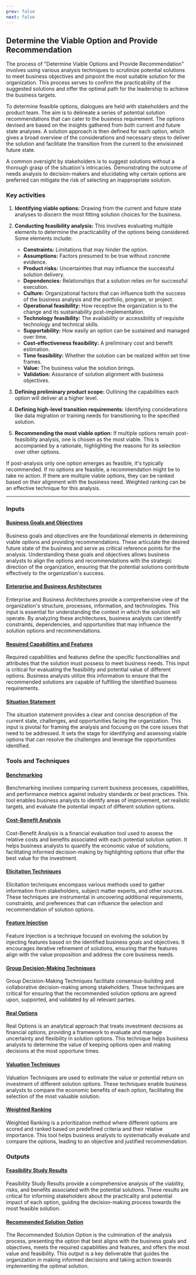 ```yaml
---
prev: false
next: false
---
```


## Determine the Viable Option and Provide Recommendation

The process of "Determine Viable Options and Provide Recommendation" involves using various analysis techniques to scrutinize potential solutions to meet business objectives and pinpoint the most suitable solution for the organization. This process serves to confirm the practicability of the suggested solutions and offer the optimal path for the leadership to achieve the business targets.

To determine feasible options, dialogues are held with stakeholders and the product team. The aim is to delineate a series of potential solution recommendations that can cater to the business requirement. The options devised are based on the insights gathered from both current and future state analyses. A solution approach is then defined for each option, which gives a broad overview of the considerations and necessary steps to deliver the solution and facilitate the transition from the current to the envisioned future state.

A common oversight by stakeholders is to suggest solutions without a thorough grasp of the situation's intricacies. Demonstrating the outcome of needs analysis to decision-makers and elucidating why certain options are preferred can mitigate the risk of selecting an inappropriate solution.

### Key activities

1. **Identifying viable options:** Drawing from the current and future state analyses to discern the most fitting solution choices for the business.

2. **Conducting feasibility analysis:** This involves evaluating multiple elements to determine the practicability of the options being considered. Some elements include:

   - **Constraints:** Limitations that may hinder the option.
   - **Assumptions:** Factors presumed to be true without concrete evidence.
   - **Product risks:** Uncertainties that may influence the successful solution delivery.
   - **Dependencies:** Relationships that a solution relies on for successful execution.
   - **Culture:** Organizational factors that can influence both the success of the business analysis and the portfolio, program, or project.
   - **Operational feasibility:** How receptive the organization is to the change and its sustainability post-implementation.
   - **Technology feasibility:** The availability or accessibility of requisite technology and technical skills.
   - **Supportability:** How easily an option can be sustained and managed over time.
   - **Cost-effectiveness feasibility:** A preliminary cost and benefit estimation.
   - **Time feasibility:** Whether the solution can be realized within set time frames.
   - **Value:** The business value the solution brings.
   - **Validation:** Assurance of solution alignment with business objectives.

3. **Defining preliminary product scope:** Outlining the capabilities each option will deliver at a higher level.

4. **Defining high-level transition requirements:** Identifying considerations like data migration or training needs for transitioning to the specified solution.

5. **Recommending the most viable option:** If multiple options remain post-feasibility analysis, one is chosen as the most viable. This is accompanied by a rationale, highlighting the reasons for its selection over other options.

If post-analysis only one option emerges as feasible, it's typically recommended. If no options are feasible, a recommendation might be to take no action. If there are multiple viable options, they can be ranked based on their alignment with the business need. Weighted ranking can be an effective technique for this analysis.

---

### Inputs

#### [Business Goals and Objectives](/content/gist/business-analysis/inputs-outputs/assessment-of-business-value.md)

Business goals and objectives are the foundational elements in determining viable options and providing recommendations. These articulate the desired future state of the business and serve as critical reference points for the analysis. Understanding these goals and objectives allows business analysts to align the options and recommendations with the strategic direction of the organization, ensuring that the potential solutions contribute effectively to the organization's success.

#### [Enterprise and Business Architectures](/content/gist/business-analysis/inputs-outputs/assessment-of-business-value.md)

Enterprise and Business Architectures provide a comprehensive view of the organization's structure, processes, information, and technologies. This input is essential for understanding the context in which the solution will operate. By analyzing these architectures, business analysts can identify constraints, dependencies, and opportunities that may influence the solution options and recommendations.

#### [Required Capabilities and Features](/content/gist/business-analysis/inputs-outputs/assessment-of-business-value.md)

Required capabilities and features define the specific functionalities and attributes that the solution must possess to meet business needs. This input is critical for evaluating the feasibility and potential value of different options. Business analysts utilize this information to ensure that the recommended solutions are capable of fulfilling the identified business requirements.

#### [Situation Statement](/content/gist/business-analysis/inputs-outputs/assessment-of-business-value.md)

The situation statement provides a clear and concise description of the current state, challenges, and opportunities facing the organization. This input is pivotal for framing the analysis and focusing on the core issues that need to be addressed. It sets the stage for identifying and assessing viable options that can resolve the challenges and leverage the opportunities identified.

### Tools and Techniques

#### [Benchmarking](/content/gist/business-analysis/tools-techniques/benchmarking.md)

Benchmarking involves comparing current business processes, capabilities, and performance metrics against industry standards or best practices. This tool enables business analysts to identify areas of improvement, set realistic targets, and evaluate the potential impact of different solution options.

#### [Cost-Benefit Analysis](/content/gist/business-analysis/tools-techniques/benchmarking.md)

Cost-Benefit Analysis is a financial evaluation tool used to assess the relative costs and benefits associated with each potential solution option. It helps business analysts to quantify the economic value of solutions, facilitating informed decision-making by highlighting options that offer the best value for the investment.

#### [Elicitation Techniques](/content/gist/business-analysis/inputs-outputs/elicitation-results-unconfirmed-confirmed.md)

Elicitation techniques encompass various methods used to gather information from stakeholders, subject matter experts, and other sources. These techniques are instrumental in uncovering additional requirements, constraints, and preferences that can influence the selection and recommendation of solution options.

#### [Feature Injection](/content/gist/business-analysis/tools-techniques/benchmarking.md)

Feature Injection is a technique focused on evolving the solution by injecting features based on the identified business goals and objectives. It encourages iterative refinement of solutions, ensuring that the features align with the value proposition and address the core business needs.

#### [Group Decision-Making Techniques](/content/gist/business-analysis/tools-techniques/benchmarking.md)

Group Decision-Making Techniques facilitate consensus-building and collaborative decision-making among stakeholders. These techniques are critical for ensuring that the recommended solution options are agreed upon, supported, and validated by all relevant parties.

#### [Real Options](/content/gist/business-analysis/tools-techniques/benchmarking.md)

Real Options is an analytical approach that treats investment decisions as financial options, providing a framework to evaluate and manage uncertainty and flexibility in solution options. This technique helps business analysts to determine the value of keeping options open and making decisions at the most opportune times.

#### [Valuation Techniques](/content/gist/business-analysis/tools-techniques/benchmarking.md)

Valuation Techniques are used to estimate the value or potential return on investment of different solution options. These techniques enable business analysts to compare the economic benefits of each option, facilitating the selection of the most valuable solution.

#### [Weighted Ranking](/content/gist/business-analysis/tools-techniques/benchmarking.md)

Weighted Ranking is a prioritization method where different options are scored and ranked based on predefined criteria and their relative importance. This tool helps business analysts to systematically evaluate and compare the options, leading to an objective and justified recommendation.

### Outputs

#### [Feasibility Study Results](/content/gist/business-analysis/inputs-outputs/assessment-of-business-value.md)

Feasibility Study Results provide a comprehensive analysis of the viability, risks, and benefits associated with the potential solutions. These results are critical for informing stakeholders about the practicality and potential impact of each option, guiding the decision-making process towards the most feasible solution.

#### [Recommended Solution Option](/content/gist/business-analysis/inputs-outputs/assessment-of-business-value.md)

The Recommended Solution Option is the culmination of the analysis process, presenting the option that best aligns with the business goals and objectives, meets the required capabilities and features, and offers the most value and feasibility. This output is a key deliverable that guides the organization in making informed decisions and taking action towards implementing the optimal solution.
